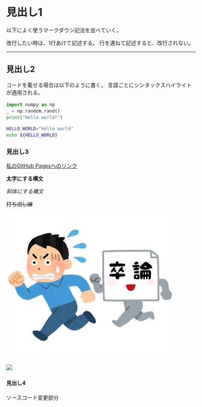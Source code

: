 # 見出し1

以下によく使うマークダウン記法を並べていく。

改行したい時は、1行あけて記述する。
行を連ねて記述すると、改行されない。

<!-- コメント部分はレンダリング結果に反映されない -->

<!-- 区切り線 -->

---

## 見出し2 <!-- '#'の数ほど見出しサイズは小さくなる -->

コードを載せる場合は以下のように書く。
言語ごとにシンタックスハイライトが適用される。

```python
import numpy as np
_ = np.random.rand()
print("Hello world!")
```

```bash
HELLO_WORLD="Hello world"
echo ${HELLO_WORLD}
```


### 見出し3

[私のGitHub Pagesへのリンク](https://tom24d.github.io/ "My GitHub Page")

**太字にする構文**

_斜体にする構文_

~~打ち消し線~~

![卒論に追われる人1](./person.png)

<img src="https://1.bp.blogspot.com/-WnHy7Ll_Bp0/X5OcfeoO9-I/AAAAAAABb_c/1MRNB9Uuxm4phXYr5A9FIiA6rkF_MubSwCNcBGAsYHQ/s1050/school_sotsuron_shimekiri_woman.png" width="50%">


#### 見出し4

ソースコード変更部分
<!-- 自分でMakdownの記法を調べて、以下に好きな構文で追加してください。 -->